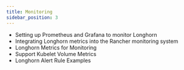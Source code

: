 ```yaml
---
title: Monitoring
sidebar_position: 3
---
```


* Setting up Prometheus and Grafana to monitor Longhorn
* Integrating Longhorn metrics into the Rancher monitoring system
* Longhorn Metrics for Monitoring
* Support Kubelet Volume Metrics
* Longhorn Alert Rule Examples
